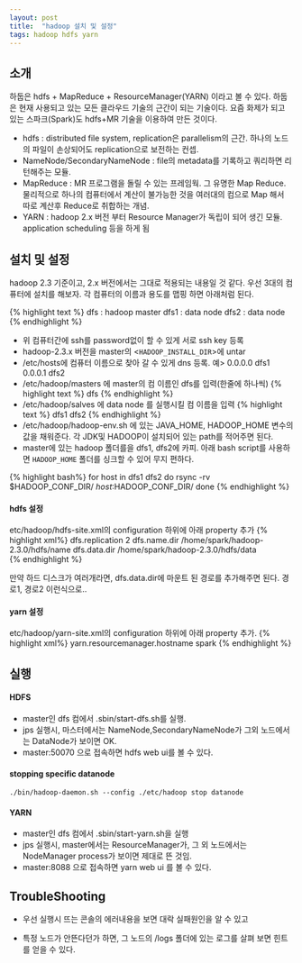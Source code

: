 ```yaml
---
layout: post
title:  "hadoop 설치 및 설정"
tags: hadoop hdfs yarn
---
```


## 소개
하둡은 hdfs + MapReduce + ResourceManager(YARN) 이라고 볼 수 있다. 하둡은 현재 사용되고 있는 모든 클라우드 기술의 근간이 되는 기술이다. 요즘 화제가 되고 있는 스파크(Spark)도 hdfs+MR 기술을 이용하여 만든 것이다.

* hdfs :  distributed file system, replication은 parallelism의 근간. 하나의 노드의 파일이 손상되어도 replication으로 보전하는 컨셉. 
 * NameNode/SecondaryNameNode : file의 metadata를 기록하고 쿼리하면 리턴해주는 모듈.
* MapReduce : MR 프로그램을 돌릴 수 있는 프레임웍. 그 유명한 Map Reduce. 물리적으로 하나의 컴퓨터에서 계산이 불가능한 것을 여러대의 컴으로 Map 해서 따로 계산후 Reduce로 취합하는 개념.
* YARN : hadoop 2.x 버전 부터 Resource Manager가 독립이 되어 생긴 모듈. application scheduling 등을 하게 됨

## 설치 및 설정
hadoop 2.3 기준이고, 2.x 버전에서는 그대로 적용되는 내용일 것 같다. 우선 3대의 컴퓨터에 설치를 해보자. 각 컴퓨터의 이름과 용도를 맵핑 하면 아래처럼 된다.

{% highlight text %}
dfs : hadoop master
dfs1 : data node
dfs2 : data node
{% endhighlight  %}

* 위 컴퓨터간에 ssh를 password없이 할 수 있게 서로 ssh key 등록
* hadoop-2.3.x 버전을 master의  <`HADOOP_INSTALL_DIR`>에 untar
* /etc/hosts에 컴퓨터 이름으로 찾아 갈 수 있게 dns 등록. 예> 0.0.0.0 dfs1 0.0.0.1 dfs2
* /etc/hadoop/masters 에 master의 컴 이름인 dfs를 입력(한줄에 하나씩)
{% highlight text %}
dfs
{% endhighlight  %}
* /etc/hadoop/salves 에 data node 를 실행시킬 컴 이름을 입력
{% highlight text %}
dfs1
dfs2
{% endhighlight  %}
* /etc/hadoop/hadoop-env.sh 에 있는 JAVA\_HOME, HADOOP\_HOME 변수의 값을 채워준다. 각 JDK및 HADOOP이 설치되어 있는 path를 적어주면 된다.
* master에 있는 hadoop 폴더를을 dfs1, dfs2에 카피. 아래 bash script를 사용하면 `HADOOP_HOME` 폴더를 싱크할 수 있어 무지 편하다.

<a name="rsync"></a>
{% highlight bash%}
for host in dfs1 dfs2 
do 
    rsync -rv $HADOOP_CONF_DIR/ $host:$HADOOP_CONF_DIR/
done
{% endhighlight %}

#### hdfs 설정
etc/hadoop/hdfs-site.xml의 configuration 하위에 아래 property 추가
{% highlight xml%}
    <property>
		<name>dfs.replication</name>
		<value>2</value>
	</property>
	<property>
        <name>dfs.name.dir</name>
        <value>/home/spark/hadoop-2.3.0/hdfs/name</value>
    </property> 
    <property>
        <name>dfs.data.dir</name>
        <value>/home/spark/hadoop-2.3.0/hdfs/data</value>	
    </property>
{% endhighlight %}

만약 하드 디스크가 여러개라면, dfs.data.dir에 마운트 된 경로를 추가해주면 된다. 경로1, 경로2 이런식으로.. 
#### yarn 설정
etc/hadoop/yarn-site.xml의 configuration 하위에 아래 property 추가. 
{% highlight xml%}
<property>
  <name>yarn.resourcemanager.hostname</name>
  <value>spark</value>
</property>
{% endhighlight %}


## 실행

#### HDFS

- master인 dfs 컴에서 .sbin/start-dfs.sh를 실행.
- jps 실행시, 마스터에서는 NameNode,SecondaryNameNode가 그외 노드에서는 DataNode가 보이면 OK.
- master:50070 으로 접속하면 hdfs web ui를 볼 수 있다.

#### stopping specific datanode

``` 
./bin/hadoop-daemon.sh --config ./etc/hadoop stop datanode
```

#### YARN
- master인 dfs 컴에서 .sbin/start-yarn.sh을 실행
- jps 실행시, master에서는 ResourceManager가, 그 외 노드에서는 NodeManager process가 보이면 제대로 뜬 것임.
- master:8088 으로 접속하면 yarn web ui 를 볼 수 있다.

## TroubleShooting

- 우선 실행시 뜨는 콘솔의 에러내용을 보면 대락 실패원인을 알 수 있고 
* 특정 노드가 안뜬다던가 하면, 그 노드의 /logs 폴더에 있는 로그를 살펴 보면 힌트를 얻을 수 있다.

